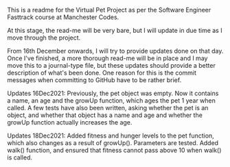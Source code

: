 This is a readme for the Virtual Pet Project as per the Software Engineer Fasttrack course at Manchester Codes.

At this stage, the read-me will be very bare, but I will update in due time as I move through the project.

From 16th December onwards, I will try to provide updates done on that day. Once I've finished, a more thorough read-me will be in place and I may move this to a journal-type file, but these updates should provide a better description of what's been done. One reason for this is the commit messages when committing to GitHub have to be rather brief.

Updates 16Dec2021: Previously, the pet object was empty. Now it contains a name, an age and the growUp function, which ages the pet 1 year when called. A few tests have also been written, asking whether the pet is an object, and whether that object has a name and age and whether the growUp function actually increases the age.

Updates 18Dec2021: Added fitness and hunger levels to the pet function, which also changes as a result of growUp(). Parameters are tested. Added walk() function, and ensured that fitness cannot pass above 10 when walk() is called.